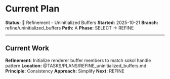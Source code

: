 # Current Plan

**Status:** 🔧 Refinement - Uninitialized Buffers
**Started:** 2025-10-21
**Branch:** refine/uninitialized_buffers
**Path:** A
**Phase:** SELECT → REFINE

---

## Current Work

**Refinement:** Initialize renderer buffer members to match sokol handle pattern
**Location:** @TASKS/PLANS/REFINE_uninitialized_buffers.md
**Principle:** Consistency
**Approach:** Simplify
**Next:** REFINE
